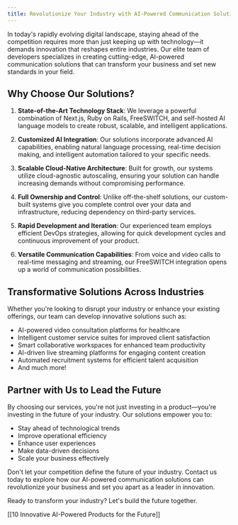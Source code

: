 ```yaml
---
title: Revolutionize Your Industry with AI-Powered Communication Solutions
---
```


In today's rapidly evolving digital landscape, staying ahead of the competition requires more than just keeping up with technology—it demands innovation that reshapes entire industries. Our elite team of developers specializes in creating cutting-edge, AI-powered communication solutions that can transform your business and set new standards in your field.

## Why Choose Our Solutions?

1. **State-of-the-Art Technology Stack**: We leverage a powerful combination of Next.js, Ruby on Rails, FreeSWITCH, and self-hosted AI language models to create robust, scalable, and intelligent applications.

2. **Customized AI Integration**: Our solutions incorporate advanced AI capabilities, enabling natural language processing, real-time decision making, and intelligent automation tailored to your specific needs.

3. **Scalable Cloud-Native Architecture**: Built for growth, our systems utilize cloud-agnostic autoscaling, ensuring your solution can handle increasing demands without compromising performance.

4. **Full Ownership and Control**: Unlike off-the-shelf solutions, our custom-built systems give you complete control over your data and infrastructure, reducing dependency on third-party services.

5. **Rapid Development and Iteration**: Our experienced team employs efficient DevOps strategies, allowing for quick development cycles and continuous improvement of your product.

6. **Versatile Communication Capabilities**: From voice and video calls to real-time messaging and streaming, our FreeSWITCH integration opens up a world of communication possibilities.

## Transformative Solutions Across Industries

Whether you're looking to disrupt your industry or enhance your existing offerings, our team can develop innovative solutions such as:

- AI-powered video consultation platforms for healthcare
- Intelligent customer service suites for improved client satisfaction
- Smart collaborative workspaces for enhanced team productivity
- AI-driven live streaming platforms for engaging content creation
- Automated recruitment systems for efficient talent acquisition
- And much more!

## Partner with Us to Lead the Future

By choosing our services, you're not just investing in a product—you're investing in the future of your industry. Our solutions empower you to:

- Stay ahead of technological trends
- Improve operational efficiency
- Enhance user experiences
- Make data-driven decisions
- Scale your business effectively

Don't let your competition define the future of your industry. Contact us today to explore how our AI-powered communication solutions can revolutionize your business and set you apart as a leader in innovation.

Ready to transform your industry? Let's build the future together.

[[10 Innovative AI-Powered Products for the Future]]